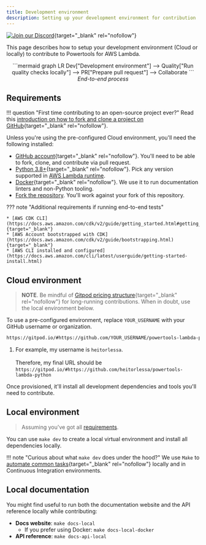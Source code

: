 ```yaml
---
title: Development environment
description: Setting up your development environment for contribution
---
```


<!-- markdownlint-disable MD043 -->

[![Join our Discord](https://dcbadge.vercel.app/api/server/B8zZKbbyET)](https://discord.gg/B8zZKbbyET){target="_blank" rel="nofollow"}

This page describes how to setup your development environment (Cloud or locally) to contribute to Powertools for AWS Lambda.

<center>
```mermaid
graph LR
    Dev["Development environment"] --> Quality["Run quality checks locally"] --> PR["Prepare pull request"] --> Collaborate
```
<i>End-to-end process</i>
</center>

## Requirements

!!! question "First time contributing to an open-source project ever?"
    Read this [introduction on how to fork and clone a project on GitHub](https://docs.github.com/en/get-started/quickstart/contributing-to-projects){target="_blank" rel="nofollow"}.

Unless you're using the pre-configured Cloud environment, you'll need the following installed:

* [GitHub account](https://github.com/join){target="_blank" rel="nofollow"}. You'll need to be able to fork, clone, and contribute via pull request.
* [Python 3.8+](https://www.python.org/downloads/){target="_blank" rel="nofollow"}. Pick any version supported in [AWS Lambda runtime](https://docs.aws.amazon.com/lambda/latest/dg/lambda-runtimes.html).
* [Docker](https://docs.docker.com/engine/install/){target="_blank" rel="nofollow"}. We use it to run documentation linters and non-Python tooling.
* [Fork the repository](https://github.com/aws-powertools/powertools-lambda-python/fork). You'll work against your fork of this repository.

??? note "Additional requirements if running end-to-end tests"

    * [AWS CDK CLI](https://docs.aws.amazon.com/cdk/v2/guide/getting_started.html#getting_started_prerequisites){target="_blank"}
    * [AWS Account bootstrapped with CDK](https://docs.aws.amazon.com/cdk/v2/guide/bootstrapping.html){target="_blank"}
    * [AWS CLI installed and configured](https://docs.aws.amazon.com/cli/latest/userguide/getting-started-install.html)

## Cloud environment

> **NOTE**. Be mindful of [Gitpod pricing structure](https://www.gitpod.io/pricing){target="_blank" rel="nofollow"} for long-running contributions. When in doubt, use the local environment below.

To use a pre-configured environment, replace `YOUR_USERNAME` with your GitHub username or organization.

```bash
https://gitpod.io/#https://github.com/YOUR_USERNAME/powertools-lambda-python  #(1)!
```

1. For example, my username is `heitorlessa`. <br><br> Therefore, my final URL should be `https://gitpod.io/#https://github.com/heitorlessa/powertools-lambda-python`

Once provisioned, it'll install all development dependencies and tools you'll need to contribute.

## Local environment

> Assuming you've got all [requirements](#requirements).

You can use `make dev` to create a local virtual environment and install all dependencies locally.

!!! note "Curious about what `make dev` does under the hood?"
    We use `Make` to [automate common tasks](https://github.com/aws-powertools/powertools-lambda-python/blob/1ebe3275a5c53aed5a8eb76318e7d0af2367edfa/Makefile#L7){target="_blank" rel="nofollow"} locally and in Continuous Integration environments.

## Local documentation

You might find useful to run both the documentation website and the API reference locally while contributing:

* **Docs website**: `make docs-local`
    * If you prefer using Docker: `make docs-local-docker`
* **API reference**: `make docs-api-local`
